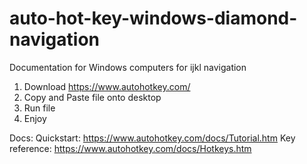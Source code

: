 # auto-hot-key-windows-diamond-navigation

Documentation for Windows computers for ijkl navigation

1. Download https://www.autohotkey.com/
2. Copy and Paste file onto desktop
3. Run file
4. Enjoy

Docs:
Quickstart: https://www.autohotkey.com/docs/Tutorial.htm
Key reference: https://www.autohotkey.com/docs/Hotkeys.htm
